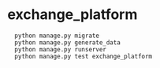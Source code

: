# exchange_platform

```
  python manage.py migrate
  python manage.py generate_data
  python manage.py runserver
  python manage.py test exchange_platform
```
